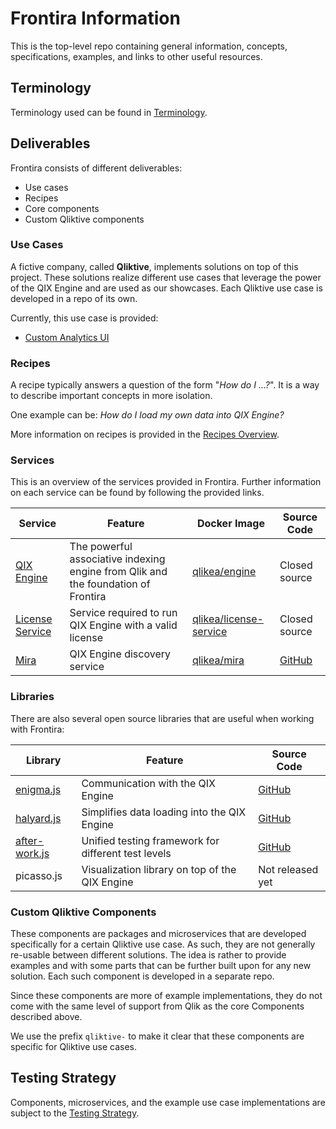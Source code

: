 # Frontira Information

This is the top-level repo containing general information, concepts, specifications, examples, and links to other useful resources.

## Terminology

Terminology used can be found in [Terminology](./docs/terminology.md).

## Deliverables

Frontira consists of different deliverables:

- Use cases
- Recipes
- Core components
- Custom Qliktive components

### Use Cases

A fictive company, called **Qliktive**, implements solutions on top of this project. These solutions realize different use cases that leverage the power of the QIX Engine and are used as our showcases. Each Qliktive use case is developed in a repo of its own.

Currently, this use case is provided:

- [Custom Analytics UI](./docs/use-cases/use-case-custom-analytics/README.md)

### Recipes

A recipe typically answers a question of the form "_How do I ...?_". It is a way to describe important concepts in more isolation.

One example can be: _How do I load my own data into QIX Engine?_

More information on recipes is provided in the [Recipes Overview](./docs/recipes-overview.md).

### Services

This is an overview of the services provided in Frontira. Further information on each service can be found by following the provided links.

| Service    | Feature | Docker Image | Source Code |
| ---------- | ------- | ------------ | ----------- |
| [QIX Engine](./docs/services/qix-engine/) | The powerful associative indexing engine from Qlik and the foundation of Frontira | [qlikea/engine](https://hub.docker.com/r/qlikea/engine) | Closed source |
| [License Service](./docs/services/license-service/) | Service required to run QIX Engine with a valid license | [qlikea/license-service](https://hub.docker.com/r/qlikea/license-service) | Closed source |
| [Mira](./docs/services/mira/) | QIX Engine discovery service | [qlikea/mira](https://hub.docker.com/r/qlikea/mira) | [GitHub](https://github.com/qlik-ea/mira) |

### Libraries

There are also several open source libraries that are useful when working with Frontira:

| Library | Feature | Source Code |
| ------- | ------- | ----------- |
| [enigma.js](https://github.com/qlik-oss/enigma.js/) | Communication with the QIX Engine | [GitHub](https://github.com/qlik-oss/enigma.js/) |
| [halyard.js](https://github.com/qlik-oss/halyard.js) | Simplifies data loading into the QIX Engine | [GitHub](https://github.com/qlik-oss/halyard.js) |
| [after-work.js](https://github.com/qlik-oss/after-work.js) | Unified testing framework for different test levels | [GitHub](https://github.com/qlik-oss/after-work.js) |
| picasso.js | Visualization library on top of the QIX Engine | Not released yet |

### Custom Qliktive Components

These components are packages and microservices that are developed specifically for a certain Qliktive use case. As such, they are not generally re-usable between different solutions. The idea is rather to provide examples and with some parts that can be further built upon for any new solution. Each such component is developed in a separate repo.

Since these components are more of example implementations, they do not come with the same level of support from Qlik as the core Components described above.

We use the prefix `qliktive-` to make it clear that these components are specific for Qliktive use cases.

## Testing Strategy

Components, microservices, and the example use case implementations are subject to the [Testing Strategy](./docs/testing-strategy.md).
